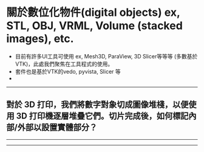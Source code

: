 # 關於數位化物件(digital objects) ex, STL, OBJ, VRML, Volume (stacked images), etc.
 * 目前有許多UI工具可使用 ex, Mesh3D, ParaView, 3D Slicer等等等 (多數基於VTK)，此處我們聚焦在工具程式的使用。
 * 套件也是基於VTK的vedo, pyvista, Slicer 等
 * 
* * *
## 對於 3D 打印，我們將數字對象切成圖像堆棧，以便使用 3D 打印機逐層堆疊它們。切片完成後，如何標記內部/外部以設置實體部分？ 
 

 
 
 
* * *
  
  
  
  
* * *
